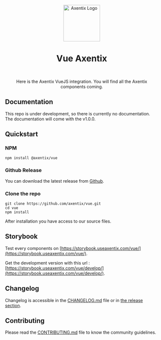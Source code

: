 <p align="center">
  <a href="https://useaxentix.com/">
    <img src="https://useaxentix.com/img/axentix.svg?" alt="Axentix Logo" width="120" height="120">
  </a>
</p>

<h1 align="center">Vue Axentix</h1>

<br>
<p align="center">
  Here is the Axentix VueJS integration. You will find all the Axentix components coming.
</p>

## Documentation

This repo is under development, so there is currently no documentation.  
The documentation will come with the v1.0.0.
## Quickstart

### NPM
```
npm install @axentix/vue
```

### Github Release  
You can download the latest release from [Github](https://github.com/axentix/vue/releases/latest).

### Clone the repo
```
git clone https://github.com/axentix/vue.git
cd vue
npm install
```

After installation you have access to our source files.

## Storybook

Test every components on [https://storybook.useaxentix.com/vue/](https://storybook.useaxentix.com/vue/).

Get the development version with this url : [https://storybook.useaxentix.com/vue/develop/](https://storybook.useaxentix.com/vue/develop/).
## Changelog

Changelog is accessible in the [CHANGELOG.md](CHANGELOG.md) file or in [the release section](https://github.com/axentix/vue/releases).

## Contributing

Please read the [CONTRIBUTING.md](CONTRIBUTING.md) file to know the community guidelines.
